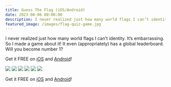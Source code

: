 ```yaml
---
title: Guess The Flag (iOS/Android)
date: 2023-06-06 00:00:00
description: I never realized just how many world flags I can’t identity. It’s embarrassing. So I made a game about it! It even (appropriately) has a global leaderboard. Will you become number 1? Get it FREE on iOS and Android...
featured_image: /images/flag-quiz-game.jpg
---
```


I never realized just how many world flags I can’t identity. It’s embarrassing. So I made a game about it! It even (appropriately) has a global leaderboard. Will you become number 1?

Get it FREE on [iOS](https://apps.apple.com/ca/app/guess-the-flag-fast-trivia/id6449620284) and [Android](https://play.google.com/store/apps/details?id=com.DoubleBagelGames.GuessTheFlag)!

<div class="gallery" data-columns="2">
	<img src="/images/flag-quiz-game-01.png">
	<img src="/images/flag-quiz-game-02.png">
	<img src="/images/flag-quiz-game-03.png">
	<img src="/images/flag-quiz-game-04.png">
	<img src="/images/flag-quiz-game-05.png">
	<img src="/images/flag-quiz-game-06.png">
</div>

Get it FREE on [iOS](https://apps.apple.com/ca/app/guess-the-flag-fast-trivia/id6449620284) and [Android](https://play.google.com/store/apps/details?id=com.DoubleBagelGames.GuessTheFlag)!
